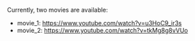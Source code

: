 Currently, two movies are available:

- movie_1: https://www.youtube.com/watch?v=u3HoC9_ir3s
- movie_2: https://www.youtube.com/watch?v=tkMg8g8vVUo
